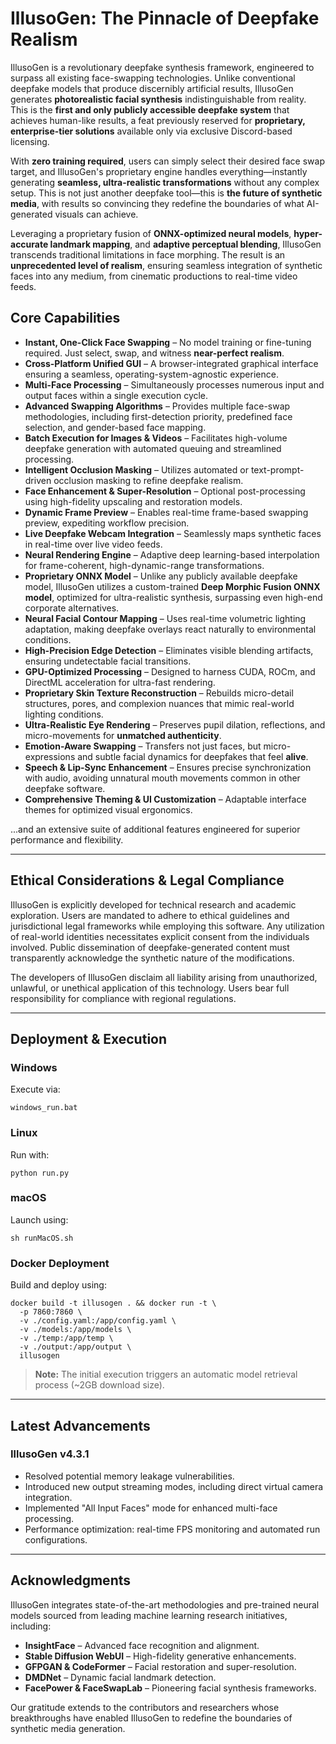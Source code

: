 # IllusoGen: The Pinnacle of Deepfake Realism

IllusoGen is a revolutionary deepfake synthesis framework, engineered to surpass all existing face-swapping technologies. Unlike conventional deepfake models that produce discernibly artificial results, IllusoGen generates **photorealistic facial synthesis** indistinguishable from reality. This is the **first and only publicly accessible deepfake system** that achieves human-like results, a feat previously reserved for **proprietary, enterprise-tier solutions** available only via exclusive Discord-based licensing.

With **zero training required**, users can simply select their desired face swap target, and IllusoGen's proprietary engine handles everything—instantly generating **seamless, ultra-realistic transformations** without any complex setup. This is not just another deepfake tool—this is **the future of synthetic media**, with results so convincing they redefine the boundaries of what AI-generated visuals can achieve.

Leveraging a proprietary fusion of **ONNX-optimized neural models**, **hyper-accurate landmark mapping**, and **adaptive perceptual blending**, IllusoGen transcends traditional limitations in face morphing. The result is an **unprecedented level of realism**, ensuring seamless integration of synthetic faces into any medium, from cinematic productions to real-time video feeds.

## Core Capabilities

- **Instant, One-Click Face Swapping** – No model training or fine-tuning required. Just select, swap, and witness **near-perfect realism**.
- **Cross-Platform Unified GUI** – A browser-integrated graphical interface ensuring a seamless, operating-system-agnostic experience.
- **Multi-Face Processing** – Simultaneously processes numerous input and output faces within a single execution cycle.
- **Advanced Swapping Algorithms** – Provides multiple face-swap methodologies, including first-detection priority, predefined face selection, and gender-based face mapping.
- **Batch Execution for Images & Videos** – Facilitates high-volume deepfake generation with automated queuing and streamlined processing.
- **Intelligent Occlusion Masking** – Utilizes automated or text-prompt-driven occlusion masking to refine deepfake realism.
- **Face Enhancement & Super-Resolution** – Optional post-processing using high-fidelity upscaling and restoration models.
- **Dynamic Frame Preview** – Enables real-time frame-based swapping preview, expediting workflow precision.
- **Live Deepfake Webcam Integration** – Seamlessly maps synthetic faces in real-time over live video feeds.
- **Neural Rendering Engine** – Adaptive deep learning-based interpolation for frame-coherent, high-dynamic-range transformations.
- **Proprietary ONNX Model** – Unlike any publicly available deepfake model, IllusoGen utilizes a custom-trained **Deep Morphic Fusion ONNX model**, optimized for ultra-realistic synthesis, surpassing even high-end corporate alternatives.
- **Neural Facial Contour Mapping** – Uses real-time volumetric lighting adaptation, making deepfake overlays react naturally to environmental conditions.
- **High-Precision Edge Detection** – Eliminates visible blending artifacts, ensuring undetectable facial transitions.
- **GPU-Optimized Processing** – Designed to harness CUDA, ROCm, and DirectML acceleration for ultra-fast rendering.
- **Proprietary Skin Texture Reconstruction** – Rebuilds micro-detail structures, pores, and complexion nuances that mimic real-world lighting conditions.
- **Ultra-Realistic Eye Rendering** – Preserves pupil dilation, reflections, and micro-movements for **unmatched authenticity**.
- **Emotion-Aware Swapping** – Transfers not just faces, but micro-expressions and subtle facial dynamics for deepfakes that feel **alive**.
- **Speech & Lip-Sync Enhancement** – Ensures precise synchronization with audio, avoiding unnatural mouth movements common in other deepfake software.
- **Comprehensive Theming & UI Customization** – Adaptable interface themes for optimized visual ergonomics.

...and an extensive suite of additional features engineered for superior performance and flexibility.

---

## Ethical Considerations & Legal Compliance

IllusoGen is explicitly developed for technical research and academic exploration. Users are mandated to adhere to ethical guidelines and jurisdictional legal frameworks while employing this software. Any utilization of real-world identities necessitates explicit consent from the individuals involved. Public dissemination of deepfake-generated content must transparently acknowledge the synthetic nature of the modifications.

The developers of IllusoGen disclaim all liability arising from unauthorized, unlawful, or unethical application of this technology. Users bear full responsibility for compliance with regional regulations.

---

## Deployment & Execution

### Windows
Execute via: 
```shell
windows_run.bat
```

### Linux
Run with:
```shell
python run.py
```

### macOS
Launch using:
```shell
sh runMacOS.sh
```

### Docker Deployment
Build and deploy using:
```shell
docker build -t illusogen . && docker run -t \  
  -p 7860:7860 \  
  -v ./config.yaml:/app/config.yaml \  
  -v ./models:/app/models \  
  -v ./temp:/app/temp \  
  -v ./output:/app/output \  
  illusogen
```

> **Note:** The initial execution triggers an automatic model retrieval process (~2GB download size).

---

## Latest Advancements

### IllusoGen v4.3.1
- Resolved potential memory leakage vulnerabilities.
- Introduced new output streaming modes, including direct virtual camera integration.
- Implemented "All Input Faces" mode for enhanced multi-face processing.
- Performance optimization: real-time FPS monitoring and automated run configurations.

---

## Acknowledgments
IllusoGen integrates state-of-the-art methodologies and pre-trained neural models sourced from leading machine learning research initiatives, including:

- **InsightFace** – Advanced face recognition and alignment.
- **Stable Diffusion WebUI** – High-fidelity generative enhancements.
- **GFPGAN & CodeFormer** – Facial restoration and super-resolution.
- **DMDNet** – Dynamic facial landmark detection.
- **FacePower & FaceSwapLab** – Pioneering facial synthesis frameworks.

Our gratitude extends to the contributors and researchers whose breakthroughs have enabled IllusoGen to redefine the boundaries of synthetic media generation.

